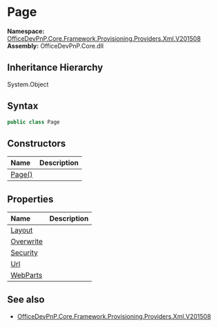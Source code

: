# Page
  

**Namespace:** [OfficeDevPnP.Core.Framework.Provisioning.Providers.Xml.V201508](OfficeDevPnP.Core.Framework.Provisioning.Providers.Xml.V201508.md)  
**Assembly:** OfficeDevPnP.Core.dll  
## Inheritance Hierarchy
System.Object  
## Syntax
```C#
public class Page
```
## Constructors
|**Name**|**Description**|
|:-----|:-----|
| [Page()](OfficeDevPnP.Core.Framework.Provisioning.Providers.Xml.V201508.Page.ctor1.md) |  
## Properties
|**Name**|**Description**|
|:-----|:-----|
| [Layout](OfficeDevPnP.Core.Framework.Provisioning.Providers.Xml.V201508.Page.Layout.md) | 
| [Overwrite](OfficeDevPnP.Core.Framework.Provisioning.Providers.Xml.V201508.Page.Overwrite.md) | 
| [Security](OfficeDevPnP.Core.Framework.Provisioning.Providers.Xml.V201508.Page.Security.md) | 
| [Url](OfficeDevPnP.Core.Framework.Provisioning.Providers.Xml.V201508.Page.Url.md) | 
| [WebParts](OfficeDevPnP.Core.Framework.Provisioning.Providers.Xml.V201508.Page.WebParts.md) | 
## See also
- [OfficeDevPnP.Core.Framework.Provisioning.Providers.Xml.V201508](OfficeDevPnP.Core.Framework.Provisioning.Providers.Xml.V201508.md)
